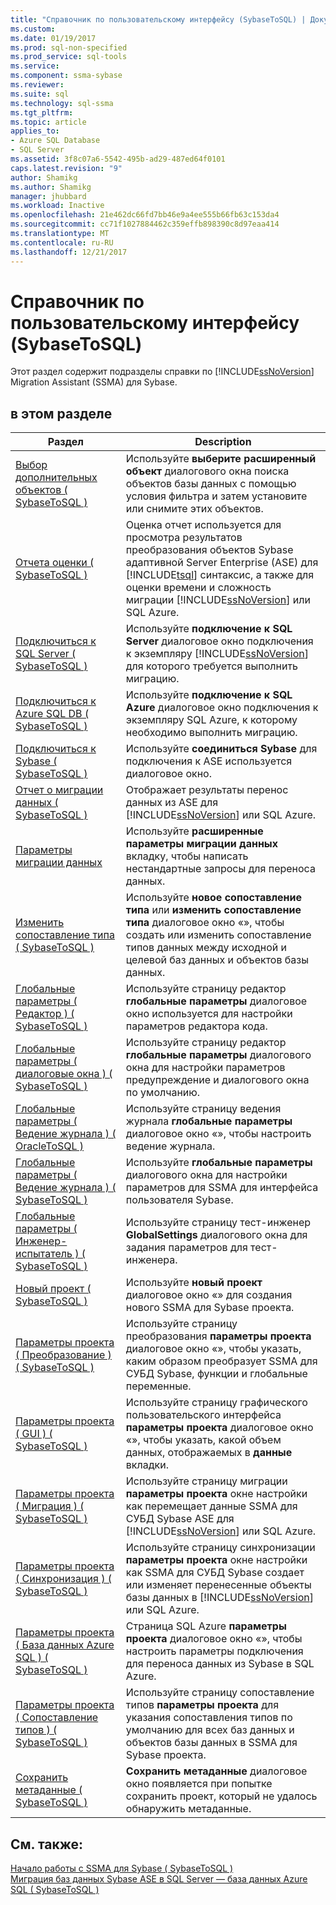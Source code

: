 ```yaml
---
title: "Справочник по пользовательскому интерфейсу (SybaseToSQL) | Документы Microsoft"
ms.custom: 
ms.date: 01/19/2017
ms.prod: sql-non-specified
ms.prod_service: sql-tools
ms.service: 
ms.component: ssma-sybase
ms.reviewer: 
ms.suite: sql
ms.technology: sql-ssma
ms.tgt_pltfrm: 
ms.topic: article
applies_to:
- Azure SQL Database
- SQL Server
ms.assetid: 3f8c07a6-5542-495b-ad29-487ed64f0101
caps.latest.revision: "9"
author: Shamikg
ms.author: Shamikg
manager: jhubbard
ms.workload: Inactive
ms.openlocfilehash: 21e462dc66fd7bb46e9a4ee555b66fb63c153da4
ms.sourcegitcommit: cc71f1027884462c359effb898390c8d97eaa414
ms.translationtype: MT
ms.contentlocale: ru-RU
ms.lasthandoff: 12/21/2017
---
```

# <a name="user-interface-reference-sybasetosql"></a>Справочник по пользовательскому интерфейсу (SybaseToSQL)
Этот раздел содержит подразделы справки по [!INCLUDE[ssNoVersion](../../includes/ssnoversion_md.md)] Migration Assistant (SSMA) для Sybase.  
  
## <a name="in-this-section"></a>в этом разделе  
  
|Раздел|Description|  
|---------|---------------|  
|[Выбор дополнительных объектов &#40; SybaseToSQL &#41;](../../ssma/sybase/advanced-object-selection-sybasetosql.md)|Используйте **выберите расширенный объект** диалогового окна поиска объектов базы данных с помощью условия фильтра и затем установите или снимите этих объектов.|  
|[Отчета оценки &#40; SybaseToSQL &#41;](../../ssma/sybase/assessment-report-sybasetosql.md)|Оценка отчет используется для просмотра результатов преобразования объектов Sybase адаптивной Server Enterprise (ASE) для [!INCLUDE[tsql](../../includes/tsql_md.md)] синтаксис, а также для оценки времени и сложность миграции [!INCLUDE[ssNoVersion](../../includes/ssnoversion_md.md)] или SQL Azure.|  
|[Подключиться к SQL Server &#40; SybaseToSQL &#41;](../../ssma/sybase/connect-to-sql-server-sybasetosql.md)|Используйте **подключение к SQL Server** диалоговое окно подключения к экземпляру [!INCLUDE[ssNoVersion](../../includes/ssnoversion_md.md)] для которого требуется выполнить миграцию.|  
|[Подключиться к Azure SQL DB &#40; SybaseToSQL &#41;](../../ssma/sybase/connect-to-azure-sql-db-sybasetosql.md)|Используйте **подключение к SQL Azure** диалоговое окно подключения к экземпляру SQL Azure, к которому необходимо выполнить миграцию.|  
|[Подключиться к Sybase &#40; SybaseToSQL &#41;](../../ssma/sybase/connect-to-sybase-sybasetosql.md)|Используйте **соединиться Sybase** для подключения к ASE используется диалоговое окно.|  
|[Отчет о миграции данных &#40; SybaseToSQL &#41;](../../ssma/sybase/data-migration-report-sybasetosql.md)|Отображает результаты перенос данных из ASE для [!INCLUDE[ssNoVersion](../../includes/ssnoversion_md.md)] или SQL Azure.|  
|[Параметры миграции данных](http://msdn.microsoft.com/en-us/94d7a083-2dbc-4e3d-94dd-92b7ff9d0c2d)|Используйте **расширенные параметры миграции данных** вкладку, чтобы написать нестандартные запросы для переноса данных.|  
|[Изменить сопоставление типа &#40; SybaseToSQL &#41;](../../ssma/sybase/edit-type-mapping-sybasetosql.md)|Используйте **новое сопоставление типа** или **изменить сопоставление типа** диалоговое окно «», чтобы создать или изменить сопоставление типов данных между исходной и целевой баз данных и объектов базы данных.|  
|[Глобальные параметры &#40; Редактор &#41; &#40; SybaseToSQL &#41;](../../ssma/sybase/global-settings-editor-sybasetosql.md)|Используйте страницу редактор **глобальные параметры** диалоговое окно используется для настройки параметров редактора кода.|  
|[Глобальные параметры &#40; диалоговые окна &#41;  &#40; SybaseToSQL &#41;](../../ssma/sybase/global-settings-dialogs-sybasetosql.md)|Используйте страницу редактор **глобальные параметры** диалогового окна для настройки параметров предупреждение и диалогового окна по умолчанию.|  
|[Глобальные параметры &#40; Ведение журнала &#41; &#40; OracleToSQL &#41;](../../ssma/oracle/global-settings-logging-oracletosql.md)|Используйте страницу ведения журнала **глобальные параметры** диалоговое окно «», чтобы настроить ведение журнала.|  
|[Глобальные параметры &#40; Ведение журнала &#41; &#40; SybaseToSQL &#41;](../../ssma/sybase/global-settings-logging-sybasetosql.md)|Используйте **глобальные параметры** диалогового окна для настройки параметров для SSMA для интерфейса пользователя Sybase.|  
|[Глобальные параметры &#40; Инженер-испытатель &#41; &#40; SybaseToSQL &#41;](../../ssma/sybase/global-settings-tester-sybasetosql.md)|Используйте страницу тест-инженер **GlobalSettings** диалогового окна для задания параметров для тест-инженера.|  
|[Новый проект &#40; SybaseToSQL &#41;](../../ssma/sybase/new-project-sybasetosql.md)|Используйте **новый проект** диалоговое окно «» для создания нового SSMA для Sybase проекта.|  
|[Параметры проекта &#40; Преобразование &#41; &#40; SybaseToSQL &#41;](../../ssma/sybase/project-settings-conversion-sybasetosql.md)|Используйте страницу преобразования **параметры проекта** диалоговое окно «», чтобы указать, каким образом преобразует SSMA для СУБД Sybase, функции и глобальные переменные.|  
|[Параметры проекта &#40; GUI &#41; &#40; SybaseToSQL &#41;](../../ssma/sybase/project-settings-gui-sybasetosql.md)|Используйте страницу графического пользовательского интерфейса **параметры проекта** диалоговое окно «», чтобы указать, какой объем данных, отображаемых в **данные** вкладки.|  
|[Параметры проекта &#40; Миграция &#41; &#40; SybaseToSQL &#41;](../../ssma/sybase/project-settings-migration-sybasetosql.md)|Используйте страницу миграции **параметры проекта** окне настройки как перемещает данные SSMA для СУБД Sybase ASE для [!INCLUDE[ssNoVersion](../../includes/ssnoversion_md.md)] или SQL Azure.|  
|[Параметры проекта &#40; Синхронизация &#41; &#40; SybaseToSQL &#41;](../../ssma/sybase/project-settings-synchronization-sybasetosql.md)|Используйте страницу синхронизации **параметры проекта** окне настройки как SSMA для СУБД Sybase создает или изменяет перенесенные объекты базы данных в [!INCLUDE[ssNoVersion](../../includes/ssnoversion_md.md)] или SQL Azure.|  
|[Параметры проекта &#40; База данных Azure SQL &#41; &#40; SybaseToSQL &#41;](../../ssma/sybase/project-settings-azure-sql-db-sybasetosql.md)|Страница SQL Azure **параметры проекта** диалоговое окно «», чтобы настроить параметры подключения для переноса данных из Sybase в SQL Azure.|  
|[Параметры проекта &#40; Сопоставление типов &#41; &#40; SybaseToSQL &#41;](../../ssma/sybase/project-settings-type-mapping-sybasetosql.md)|Используйте страницу сопоставление типов **параметры проекта** для указания сопоставления типов по умолчанию для всех баз данных и объектов базы данных в SSMA для Sybase проекта.|  
|[Сохранить метаданные &#40; SybaseToSQL &#41;](../../ssma/sybase/save-metadata-sybasetosql.md)|**Сохранить метаданные** диалоговое окно появляется при попытке сохранить проект, который не удалось обнаружить метаданные.|  
  
## <a name="see-also"></a>См. также:  
[Начало работы с SSMA для Sybase &#40; SybaseToSQL &#41;](../../ssma/sybase/getting-started-with-ssma-for-sybase-sybasetosql.md)  
[Миграция баз данных Sybase ASE в SQL Server — база данных Azure SQL &#40; SybaseToSQL &#41;](../../ssma/sybase/migrating-sybase-ase-databases-to-sql-server-azure-sql-db-sybasetosql.md)  
  

